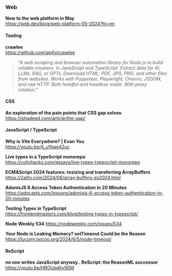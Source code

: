 ### Web

**New to the web platform in May**  
https://web.dev/blog/web-platform-05-2024?hl=en

#### Tooling

**crawlee**  
https://github.com/apify/crawlee

> _"A web scraping and browser automation library for Node.js to build
> reliable crawlers. In JavaScript and TypeScript. Extract data for AI, LLMs,
> RAG, or GPTs. Download HTML, PDF, JPG, PNG, and other files from websites.
> Works with Puppeteer, Playwright, Cheerio, JSDOM, and raw HTTP. Both headful
> and headless mode. With proxy rotation."_

#### CSS

**An exploration of the pain points that CSS gap solves**  
https://ishadeed.com/article/the-gap/

#### JavaScript / TypeScript

**Why is Vite Everywhere? | Evan You**  
https://youtu.be/4_uYqae42uc

**Live types in a TypeScript monorepo**  
https://colinhacks.com/essays/live-types-typescript-monorepo

**ECMAScript 2024 features: resizing and transferring ArrayBuffers**  
https://2ality.com/2024/06/array-buffers-es2024.html

**AdonisJS 6 Access Token Authentication in 20 Minutes**  
https://adocasts.com/lessons/adonisjs-6-access-token-authentication-in-20-minutes

**Testing Types in TypeScript**  
https://frontendmasters.com/blog/testing-types-in-typescript/

**Node Weekly 534**
https://nodeweekly.com/issues/534

**Your Node is Leaking Memory? setTimeout Could be the Reason**  
https://lucumr.pocoo.org/2024/6/5/node-timeout/

#### ReScript

**no one writes JavaScript anyway.. ReScript: the ReasonML successor**  
https://youtu.be/HROUpdky9SM
